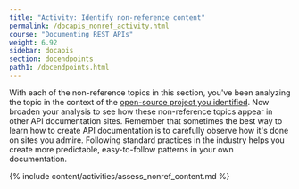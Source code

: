 ```yaml
---
title: "Activity: Identify non-reference content"
permalink: /docapis_nonref_activity.html
course: "Documenting REST APIs"
weight: 6.92
sidebar: docapis
section: docendpoints
path1: /docendpoints.html
---
```


With each of the non-reference topics in this section, you've been analyzing the topic in the context of the [open-source project you identified](docapis_find_open_source_project.html). Now broaden your analysis to see how these non-reference topics appear in other API documentation sites. Remember that sometimes the best way to learn how to create API documentation is to carefully observe how it's done on sites you admire. Following standard practices in the industry helps you create more predictable, easy-to-follow patterns in your own documentation.

{% include content/activities/assess_nonref_content.md %}
